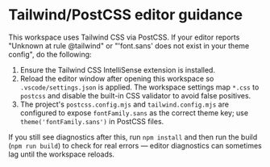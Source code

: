 Tailwind/PostCSS editor guidance
================================

This workspace uses Tailwind CSS via PostCSS. If your editor reports
"Unknown at rule @tailwind" or "'font.sans' does not exist in your theme
config", do the following:

1. Ensure the Tailwind CSS IntelliSense extension is installed.
2. Reload the editor window after opening this workspace so `.vscode/settings.json`
   is applied. The workspace settings map `*.css` to `postcss` and disable the
   built-in CSS validator to avoid false positives.
3. The project's `postcss.config.mjs` and `tailwind.config.mjs` are configured
   to expose `fontFamily.sans` as the correct theme key; use `theme('fontFamily.sans')`
   in PostCSS files.

If you still see diagnostics after this, run `npm install` and then run the
build (`npm run build`) to check for real errors — editor diagnostics can
sometimes lag until the workspace reloads.
